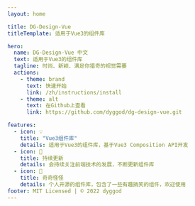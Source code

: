 ```yaml
---
layout: home

title: DG-Design-Vue 
titleTemplate: 适用于Vue3的组件库

hero:
  name: DG-Design-Vue 中文
  text: 适用于Vue3的组件库
  tagline: 时尚、新颖、满足你猎奇的视觉需要
  actions:
    - theme: brand
      text: 快速开始
      link: /zh/instructions/install
    - theme: alt
      text: 在Github上查看
      link: https://github.com/dyggod/dg-design-vue.git

features:
  - icon: 💡
    title: "Vue3组件库"
    details: 适用于Vue3的组件库，基于Vue3 Composition API开发
  - icon: 🧰
    title: 持续更新
    details: 会持续关注前端技术的发展，不断更新组件库
  - icon: 🤣
    title: 奇奇怪怪
    details: 个人开源的组件库，包含了一些有趣搞笑的组件，欢迎使用
footer: MIT Licensed | © 2022 dyggod
---
```

